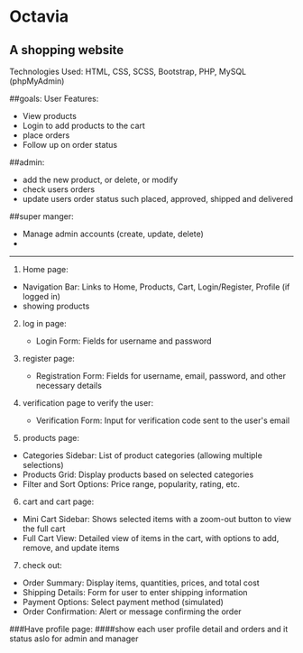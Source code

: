 # Octavia
A shopping website
----------------------------------------

Technologies Used:
HTML, CSS, SCSS, Bootstrap, PHP, MySQL (phpMyAdmin)

##goals:
User Features:
*  View products
*  Login to add products to the cart
*  place orders
* Follow up on order status

##admin:
* add the new product, or delete, or modify
* check users orders
* update users order status such placed, approved, shipped and delivered

##super manger:
* Manage admin accounts (create, update, delete)
* 


--------------------------------------------
1. Home page:
* Navigation Bar: Links to Home, Products, Cart, Login/Register, Profile (if logged in)
* showing products


  
2. log in page:
   * Login Form: Fields for username and password
     
3. register page:
   * Registration Form: Fields for username, email, password, and other necessary details
     
4. verification page to verify the user:
   * Verification Form: Input for verification code sent to the user's email

5. products page:
  * Categories Sidebar: List of product categories (allowing multiple selections)
  * Products Grid: Display products based on selected categories
  * Filter and Sort Options: Price range, popularity, rating, etc.

6. cart and cart page:
  * Mini Cart Sidebar: Shows selected items with a zoom-out button to view the full cart
  * Full Cart View: Detailed view of items in the cart, with options to add, remove, and update items

7. check out:
  * Order Summary: Display items, quantities, prices, and total cost
  * Shipping Details: Form for user to enter shipping information
  * Payment Options: Select payment method (simulated)
  * Order Confirmation: Alert or message confirming the order



###Have profile page:
####show each user profile detail and orders and it status
aslo for admin and manager



